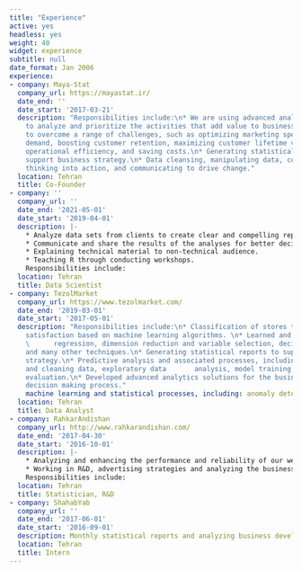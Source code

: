 ```yaml
---
title: "Experience"
active: yes
headless: yes
weight: 40
widget: experience
subtitle: null
date_format: Jan 2006
experience:
- company: Maya-Stat
  company_url: https://mayastat.ir/
  date_end: ''
  date_start: '2017-03-21'
  description: "Responsibilities include:\n* We are using advanced analytics and statistics
    to analyze and prioritize the activities that add value to businesses. \n* Trying
    to overcome a range of challenges, such as optimizing marketing spend, forecasting
    demand, boosting customer retention, maximizing customer lifetime value, increasing
    operational efficiency, and saving costs.\n* Generating statistical reports to
    support business strategy.\n* Data cleansing, manipulating data, converting analytic
    thinking into action, and communicating to drive change."
  location: Tehran
  title: Co-Founder
- company: ''
  company_url: ''
  date_end: '2021-05-01'
  date_start: '2019-04-01'
  description: |-
    * Analyze data sets from clients to create clear and compelling reports, visualizations, and interactive           apps.
    * Communicate and share the results of the analyses for better decision making.
    * Explaining technical material to non-technical audience.
    * Teaching R through conducting workshops.
    Responsibilities include:
  location: Tehran
  title: Data Scientist
- company: TezolMarket
  company_url: https://www.tezolmarket.com/
  date_end: '2019-03-01'
  date_start: '2017-05-01'
  description: "Responsibilities include:\n* Classification of stores to improve customer
    satisfaction based on machine learning algorithms. \n* Learned and implemented
    \      regression, dimension reduction and variable selection, decision tree,
    and many other techniques.\n* Generating statistical reports to support business
    strategy.\n* Predictive analysis and associated processes, including pre-processing
    and cleaning data, exploratory data       analysis, model training, testing, and
    evaluation.\n* Developed advanced analytics solutions for the business to improve
    decision making process."
    machine learning and statistical processes, including: anomaly detection, logistic
  location: Tehran
  title: Data Analyst
- company: RahkarAndishan
  company_url: http://www.rahkarandishan.com/
  date_end: '2017-04-30'
  date_start: '2016-10-01'
  description: |-
    * Analyzing and enhancing the performance and reliability of our web services through analyzing the data.
    * Working in R&D, advertising strategies and analyzing the business development.
    Responsibilities include:
  location: Tehran
  title: Statistician, R&D
- company: ShahabYab
  company_url: ''
  date_end: '2017-06-01'
  date_start: '2016-09-01'
  description: Monthly statistical reports and analyzing business development.
  location: Tehran
  title: Intern
---
```

